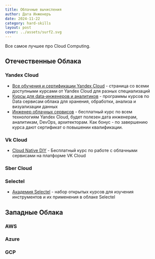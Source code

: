 ```yaml
---
title: Облачные вычисления
author: Дата Инженеръ
date: 2024-11-22
category: hard-skills
layout: post
cover: ../assets/surf2.svg
---
```


Все самое лучшее про Cloud Computing.


## Отечественные Облака

### Yandex Cloud

- [Все обучения и сертификации Yandex Cloud](https://yandex.cloud/ru/training?utm_referrer=https%3A%2F%2Fyandex.ru%2F) - страница со всеми доступными курсами от Yandex Cloud для разных специализаций
- [Курсы для data-инженеров и аналитиков](https://yandex.cloud/ru/training/training-pro#Data) - программы курсов по Data сервисам облака для хранения, обработки, анализа и визуализации данных
- [Инженер облачных сервисов](https://start.practicum.yandex/ycloud/) - бесплатный курс по всем технологиям Yandex Cloud, будет полезен дата инженерам, аналитикам, DevOps, архитекторам. Как бонус - по завершению курса дают сертификат о повышении квалификации.


### Vk Cloud

- [Cloud Native DIY](https://cloud.vk.com/cloud-native-diy/) - Бесплатный курс по работе с облачными сервисами на платформе VK Cloud

### Sber Cloud

### Selectel
 
 - [Академия Selectel](https://selectel.ru/blog/courses/) - набор открытых курсов для изучения инструментов и их применения в облаке Selectel

## Западные Облака

### AWS

### Azure

### GCP
